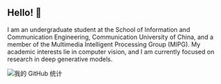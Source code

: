 ## Hello! 👋
I am an undergraduate student at the School of Information and Communication Engineering, Communication University of China, and a member of the Multimedia Intelligent Processing Group (MIPG). My academic interests lie in computer vision, and I am currently focused on research in deep generative models.


![我的 GitHub 统计](https://github-readme-stats.vercel.app/api?username=cuc-chen&show_icons=true&theme=catppuccin_mocha)
<!--



Here are some ideas to get you started:

- 🔭 I’m currently working on ...
- 🌱 I’m currently learning ...
- 👯 I’m looking to collaborate on ...
- 🤔 I’m looking for help with ...
- 💬 Ask me about ...
- 📫 How to reach me: ...
- 😄 Pronouns: ...
- ⚡ Fun fact: ...
-->
